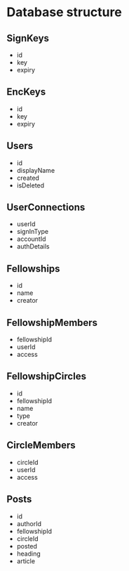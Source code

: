 # Database structure

## SignKeys
  - id
  - key
  - expiry

## EncKeys
  - id
  - key
  - expiry

## Users
  - id
  - displayName
  - created
  - isDeleted

## UserConnections
  - userId
  - signInType
  - accountId
  - authDetails

## Fellowships
  - id
  - name
  - creator

## FellowshipMembers
  - fellowshipId
  - userId
  - access

## FellowshipCircles
  - id
  - fellowshipId
  - name
  - type
  - creator

## CircleMembers
  - circleId
  - userId
  - access

## Posts
  - id
  - authorId
  - fellowshipId
  - circleId
  - posted
  - heading
  - article
